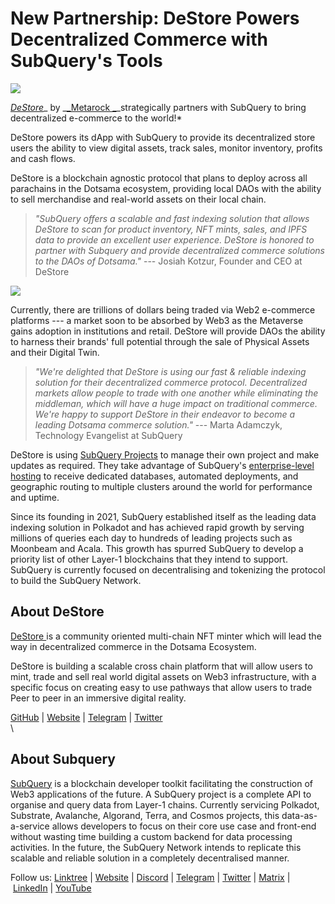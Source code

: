 # New Partnership: DeStore Powers Decentralized Commerce with SubQuery's Tools

![](https://miro.medium.com/max/1400/0*aNJrkrG8aX_6MUcy)

[_DeStore_](http://destore.network/)_ by _[_Metarock _](https://twitter.com/MetaRockApp?t=NJJbd0eIDgieRqFgyXSnDA&s=09)_strategically partners with SubQuery to bring decentralized e-commerce to the world!*

DeStore powers its dApp with SubQuery to provide its decentralized store users the ability to view digital assets, track sales, monitor inventory, profits and cash flows.

DeStore is a blockchain agnostic protocol that plans to deploy across all parachains in the Dotsama ecosystem, providing local DAOs with the ability to sell merchandise and real-world assets on their local chain.

> _"SubQuery offers a scalable and fast indexing solution that allows DeStore to scan for product inventory, NFT mints, sales, and IPFS data to provide an excellent user experience. DeStore is honored to partner with Subquery and provide decentralized commerce solutions to the DAOs of Dotsama."_ --- Josiah Kotzur, Founder and CEO at DeStore

![](https://miro.medium.com/max/1400/0*ItInxhB0jWweQKoh)

Currently, there are trillions of dollars being traded via Web2 e-commerce platforms --- a market soon to be absorbed by Web3 as the Metaverse gains adoption in institutions and retail. DeStore will provide DAOs the ability to harness their brands' full potential through the sale of Physical Assets and their Digital Twin.

> _"We're delighted that DeStore is using our fast & reliable indexing solution for their decentralized commerce protocol. Decentralized markets allow people to trade with one another while eliminating the middleman, which will have a huge impact on traditional commerce. We're happy to support DeStore in their endeavor to become a leading Dotsama commerce solution."_ --- Marta Adamczyk, Technology Evangelist at SubQuery

DeStore is using [SubQuery Projects](https://project.subquery.network/) to manage their own project and make updates as required. They take advantage of SubQuery's [enterprise-level hosting](../blogs/20211228-enterprise-hosted.md) to receive dedicated databases, automated deployments, and geographic routing to multiple clusters around the world for performance and uptime.

Since its founding in 2021, SubQuery established itself as the leading data indexing solution in Polkadot and has achieved rapid growth by serving millions of queries each day to hundreds of leading projects such as Moonbeam and Acala. This growth has spurred SubQuery to develop a priority list of other Layer-1 blockchains that they intend to support. SubQuery is currently focused on decentralising and tokenizing the protocol to build the SubQuery Network.

## About DeStore

[DeStore ](https://destore.network/)is a community oriented multi-chain NFT minter which will lead the way in decentralized commerce in the Dotsama Ecosystem.

DeStore is building a scalable cross chain platform that will allow users to mint, trade and sell real world digital assets on Web3 infrastructure, with a specific focus on creating easy to use pathways that allow users to trade Peer to peer in an immersive digital reality.

[GitHub](https://github.com/Doinglifewell/MetaRock_RMRK) | [Website](https://destore.network/) | [Telegram](https://t.me/MetaRockApp) | [Twitter\
](https://twitter.com/metarockapp)\

## About Subquery

[SubQuery](https://subquery.network/) is a blockchain developer toolkit facilitating the construction of Web3 applications of the future. A SubQuery project is a complete API to organise and query data from Layer-1 chains. Currently servicing Polkadot, Substrate, Avalanche, Algorand, Terra, and Cosmos projects, this data-as-a-service allows developers to focus on their core use case and front-end without wasting time building a custom backend for data processing activities. In the future, the SubQuery Network intends to replicate this scalable and reliable solution in a completely decentralised manner.

Follow us: ​​[Linktree](https://linktr.ee/subquerynetwork) | [Website](https://subquery.network/) | [Discord](https://discord.com/invite/78zg8aBSMG) | [Telegram](https://t.me/subquerynetwork) | [Twitter](https://twitter.com/subquerynetwork) | [Matrix](https://matrix.to/#/#subquery:matrix.org) | [LinkedIn](https://www.linkedin.com/company/subquery) | [YouTube](https://www.youtube.com/channel/UCi1a6NUUjegcLHDFLr7CqLw)
